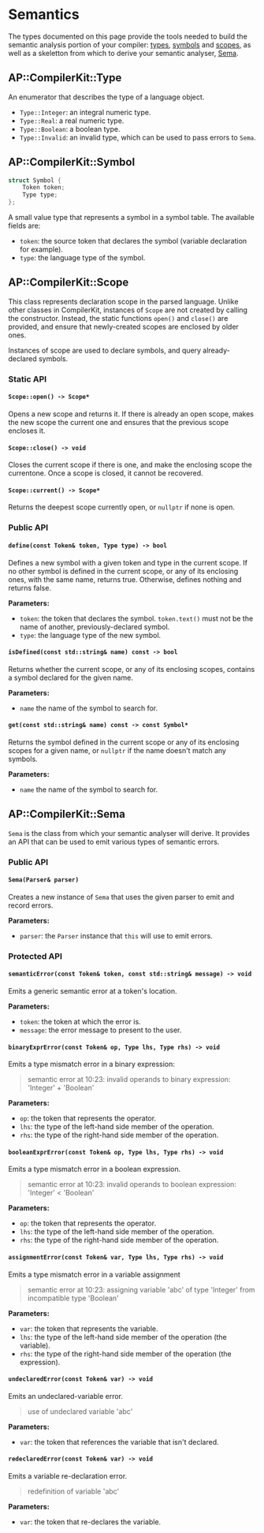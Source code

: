 #  Semantics

The types documented on this page provide the tools needed to build the semantic analysis portion
of your compiler: [types](#apcompilerkittype), [symbols](#apcompilerkitsymbol) and
[scopes](#apcompilerkitscope), as well as a skeletton from which to derive your semantic analyser,
[Sema](#apcompilerkitsema).

## AP::CompilerKit::Type

An enumerator that describes the type of a language object.

- `Type::Integer`: an integral numeric type.
- `Type::Real`: a real numeric type.
- `Type::Boolean`: a boolean type.
- `Type::Invalid`: an invalid type, which can be used to pass errors to `Sema`.

## AP::CompilerKit::Symbol

```c++
struct Symbol {
    Token token;
    Type type;
};
```

A small value type that represents a symbol in a symbol table. The available fields are:

- `token`: the source token that declares the symbol (variable declaration for example).
- `type`: the language type of the symbol.

## AP::CompilerKit::Scope

This class represents declaration scope in the parsed language. Unlike other classes in
CompilerKit, instances of `Scope` are not created by calling the constructor. Instead, the static
functions `open()` and `close()` are provided, and ensure that newly-created scopes are
enclosed by older ones.

Instances of scope are used to declare symbols, and query already-declared symbols.

### Static API

#### `Scope::open() -> Scope*`

Opens a new scope and returns it. If there is already an open scope, makes the new scope the
current one and ensures that the previous scope encloses it.


#### `Scope::close() -> void`

Closes the current scope if there is one, and make the enclosing scope the currentone. Once a
scope is closed, it cannot be recovered.

#### `Scope::current() -> Scope*`

Returns the deepest scope currently open, or `nullptr` if none is open.

### Public API

#### `define(const Token& token, Type type) -> bool`

Defines a new symbol with a given token and type in the current scope. If no other symbol is
defined in the current scope, or any of its enclosing ones, with the same name, returns true.
Otherwise, defines nothing and returns false.

**Parameters:**

- `token`: the token that declares the symbol. `token.text()` must not be the name of another,
  previously-declared symbol.
- `type`: the language type of the new symbol.

#### `isDefined(const std::string& name) const -> bool`

Returns whether the current scope, or any of its enclosing scopes, contains a symbol declared for
the given name.

**Parameters:**

- `name` the name of the symbol to search for.

#### `get(const std::string& name) const -> const Symbol*`

Returns the symbol defined in the current scope or any of its enclosing scopes for a given name,
or `nullptr` if the name doesn't match any symbols.

**Parameters:**

- `name` the name of the symbol to search for.

## AP::CompilerKit::Sema

`Sema` is the class from which your semantic analyser will derive. It provides an API that can be
used to emit various types of semantic errors.

### Public API

#### `Sema(Parser& parser)`

Creates a new instance of `Sema` that uses the given parser to emit and record errors.

**Parameters:**

- `parser`: the `Parser` instance that `this` will use to emit errors.

### Protected API

#### `semanticError(const Token& token, const std::string& message) -> void`

Emits a generic semantic error at a token's location.

**Parameters:**

- `token`: the token at which the error is.
- `message`: the error message to present to the user.


#### `binaryExprError(const Token& op, Type lhs, Type rhs) -> void`

Emits a type mismatch error in a binary expression:

> semantic error at 10:23: invalid operands to binary expression: 'Integer' + 'Boolean'

**Parameters:**

- `op`: the token that represents the operator.
- `lhs`: the type of the left-hand side member of the operation.
- `rhs`: the type of the right-hand side member of the operation.


#### `booleanExprError(const Token& op, Type lhs, Type rhs) -> void`

Emits a type mismatch error in a boolean expression.

> semantic error at 10:23: invalid operands to boolean expression: 'Integer' < 'Boolean'

**Parameters:**

- `op`: the token that represents the operator.
- `lhs`: the type of the left-hand side member of the operation.
- `rhs`: the type of the right-hand side member of the operation.


#### `assignmentError(const Token& var, Type lhs, Type rhs) -> void`

Emits a type mismatch error in a variable assignment

> semantic error at 10:23: assigning variable 'abc' of type 'Integer' from incompatible type
> 'Boolean'

**Parameters:**

- `var`: the token that represents the variable.
- `lhs`: the type of the left-hand side member of the operation (the variable).
- `rhs`: the type of the right-hand side member of the operation (the expression).


#### `undeclaredError(const Token& var) -> void`

Emits an undeclared-variable error.

> use of undeclared variable 'abc'

**Parameters:**

- `var`: the token that references the variable that isn't declared.


#### `redeclaredError(const Token& var) -> void`

Emits a variable re-declaration error.

> redefinition of variable 'abc'

**Parameters:**

- `var`: the token that re-declares the variable.

